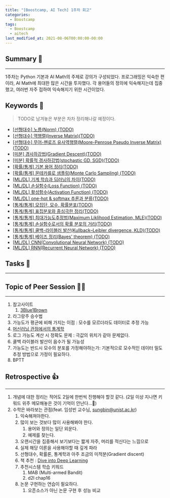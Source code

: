 ```yaml
---
title: "[Boostcamp, AI Tech] 1주차 회고"
categories:
  - Boostcamp
tags:
  - Boostcamp
  - aitech
last_modified_at: 2021-08-06T00:00:00-00:00
---
```



## Summary 🤙
---
1주차는 Python 기본과 AI Math의 주제로 강의가 구성되었다. 프로그래밍은 익숙한 편이라, AI Math에 최대한 많은 시간을 투자했다. 각 용어들의 정의에 익숙해지는데 집중했고, 여러번 자주 접하여 익숙해지기 위한 시간이었다.   

## Keywords 👀     
> TODO로 남겨놓은 부분은 차차 정리해나갈 예정이다.

  * [[선형대수] 노름(Norm) (TODO)](#)
  * [[선형대수] 역행렬(Inverse Matrix)(TODO)](#)
  * [[선형대수] 무어-펜로즈 유사역행렬(Moore-Penrose Pseudo Inverse Matrix)(TODO)](#)
  * [[미분] 경사하강법(Gradient Descent)(TODO)](#)
  * [[미분] 확률적 경사하강법(stochastic GD, SGD)(TODO)](#)
  * [[확률/통계] 기본 용어 정리(TODO)](#)
  * [[확률/통계] 몬테카를로 샘플링(Monte Carlo Sampling) (TODO)](#)
  * [[ML/DL] 기계 학습과 딥러닝의 차이(TODO)](#)
  * [[ML/DL] 손실함수(Loss Function) (TODO)](#)
  * [[ML/DL] 활성함수(Activation Function) (TODO)](#)
  * [[ML/DL] one-hot & softmax 추론과 분류(TODO)](#)
  * [[통계/통계] 모집단, 모수, 확률분포(TODO)](#)
  * [[통계/통계] 표집분포와 중심극한 정리(TODO)](#)
  * [[통계/통계] 최대가능도추정법(Maximum Liklihood Estimation, MLE)(TODO)](#)
  * [[통계/통계] 손실함수로서의 확률 분포의 거리(TODO)](#)
  * [[통계/통계] 쿨백-라이블러 발산(Kullback–Leibler divergence, KLD)(TODO)](#)
  * [[통계/통계] 베이즈 정리(Bayes' theorem) (TODO)](#)
  * [[ML/DL] CNN(Convolutional Neural Network) (TODO)](#)
  * [[ML/DL] RNN(Recurrent Neural Network) (TODO)](#)

## Tasks 🤷
---


## Topic of Peer Session  🧑‍🏫
---
1. 참고사이트
   1. [3Blue1Brown](https://www.youtube.com/channel/UCYO_jab_esuFRV4b17AJtAw)
2. 라그랑주 승수법
3. 가능도가 평균에 비해 가지는 이점 : 모수를 모르더라도 데이터로 추정 가능
4. [머신러닝 관점에서의 통계학](https://devkihyun.github.io/study/Machine-learining-and-Probability/)
5. 로그 가능도 계산 시 정확도 문제 : 극값의 위치가 같아 문제없다. 
6. 쿨백 라이블러 발산이 음수가 될 가능성
7. 가능도는 반드시 모수의 분포를 가정해야하는가: 기본적으로 모수적인 데이터 밀도 추정 방법으로 가정이 필요하다.
8. BPTT

## Retrospective 👍
---
1. 개념에 대한 정리는 적어도 2일에 한번씩 진행해야 할것 같다. (2일 이상 지나면 키워드 위주 메모해놓은 것이 기억이 안난다...👀)   
2. 수학은 바라보는 관점(feat. 임성빈 교수님, sungbin@unist.ac.kr)
   1. 익숙해져야한다.
   2. 많이 보는 것보다 많이 사용해봐야 한다.
      1. 용어와 정의는 일단 외운다.
      2. 예제를 찾는다.
   3. 오랜시간을 집중해서 보기보다는 짧게 자주, 머리를 적신다는 느낌으로
   4. 실제 해당 이론을 사용해야할 때 깊게 파라
   5. 선형대수, 확률론, 통계학과 아주 조금의 미적분(Gradient discent)
   6. 책 추천 : [Dive into Deep Learning](https://d2l.ai)
   7. 추천시스템 학습 키워드 
      1. MAB (Multi-armed Bandit)
      2. d2l chap16
   8. 논문 구현하는 연습이 필요하다.
      1. 오픈소스가 아닌 논문 구현 후 성능 비교